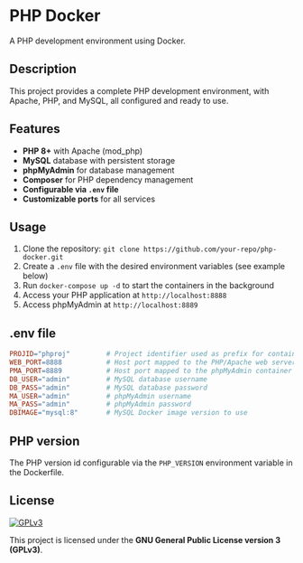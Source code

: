 # PHP Docker

A PHP development environment using Docker.

## Description

This project provides a complete PHP development environment, with Apache, PHP, and MySQL, all configured and ready to use.

## Features

- **PHP 8+** with Apache (mod_php)
- **MySQL** database with persistent storage
- **phpMyAdmin** for database management
- **Composer** for PHP dependency management
- **Configurable via `.env` file**
- **Customizable ports** for all services

## Usage

1. Clone the repository: `git clone https://github.com/your-repo/php-docker.git`
2. Create a `.env` file with the desired environment variables (see example below)
3. Run `docker-compose up -d` to start the containers in the background
4. Access your PHP application at `http://localhost:8888`
5. Access phpMyAdmin at `http://localhost:8889`

## .env file

```makefile
PROJID="phproj"         # Project identifier used as prefix for container names and networks
WEB_PORT=8888           # Host port mapped to the PHP/Apache web server container
PMA_PORT=8889           # Host port mapped to the phpMyAdmin container
DB_USER="admin"         # MySQL database username
DB_PASS="admin"         # MySQL database password
MA_USER="admin"         # phpMyAdmin username
MA_PASS="admin"         # phpMyAdmin password
DBIMAGE="mysql:8"       # MySQL Docker image version to use
```

## PHP version
The PHP version id configurable via the `PHP_VERSION` environment variable in the Dockerfile.

## License

[![GPLv3](https://www.gnu.org/graphics/gplv3-127x51.png)](https://www.gnu.org/licenses/gpl-3.0.html)

This project is licensed under the **GNU General Public License version 3 (GPLv3)**.
